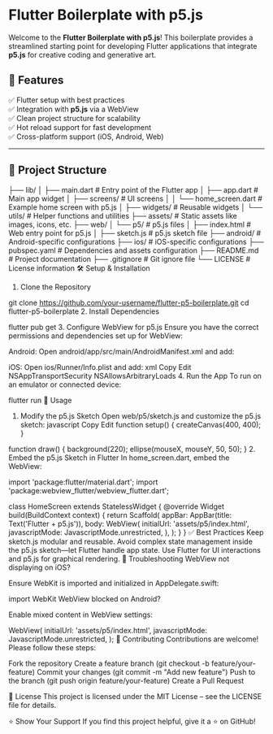 # Flutter Boilerplate with p5.js  

Welcome to the **Flutter Boilerplate with p5.js**! This boilerplate provides a streamlined starting point for developing Flutter applications that integrate **p5.js** for creative coding and generative art.  

## 🚀 Features  
✅ Flutter setup with best practices  
✅ Integration with **p5.js** via a WebView  
✅ Clean project structure for scalability  
✅ Hot reload support for fast development  
✅ Cross-platform support (iOS, Android, Web)  

---

## 📂 Project Structure  
├── lib/
│   ├── main.dart              # Entry point of the Flutter app
│   ├── app.dart               # Main app widget
│   ├── screens/               # UI screens
│   │   └── home_screen.dart   # Example home screen with p5.js
│   ├── widgets/               # Reusable widgets
│   └── utils/                 # Helper functions and utilities
├── assets/                    # Static assets like images, icons, etc.
├── web/
│   └── p5/                    # p5.js files
│       ├── index.html         # Web entry point for p5.js
│       ├── sketch.js          # p5.js sketch file
├── android/                   # Android-specific configurations
├── ios/                       # iOS-specific configurations
├── pubspec.yaml               # Dependencies and assets configuration
├── README.md                  # Project documentation
├── .gitignore                 # Git ignore file
└── LICENSE                    # License information
🛠️ Setup & Installation
1. Clone the Repository

git clone https://github.com/your-username/flutter-p5-boilerplate.git
cd flutter-p5-boilerplate
2. Install Dependencies

flutter pub get
3. Configure WebView for p5.js
Ensure you have the correct permissions and dependencies set up for WebView:

Android:
Open android/app/src/main/AndroidManifest.xml and add:

<uses-permission android:name="android.permission.INTERNET"/>
iOS:
Open ios/Runner/Info.plist and add:
xml
Copy
Edit
<key>NSAppTransportSecurity</key>
<dict>
    <key>NSAllowsArbitraryLoads</key>
    <true/>
</dict>
4. Run the App
To run on an emulator or connected device:


flutter run
🎨 Usage
1. Modify the p5.js Sketch
Open web/p5/sketch.js and customize the p5.js sketch:
javascript
Copy
Edit
function setup() {
  createCanvas(400, 400);
}

function draw() {
  background(220);
  ellipse(mouseX, mouseY, 50, 50);
}
2. Embed the p5.js Sketch in Flutter
In home_screen.dart, embed the WebView:


import 'package:flutter/material.dart';
import 'package:webview_flutter/webview_flutter.dart';

class HomeScreen extends StatelessWidget {
  @override
  Widget build(BuildContext context) {
    return Scaffold(
      appBar: AppBar(title: Text('Flutter + p5.js')),
      body: WebView(
        initialUrl: 'assets/p5/index.html',
        javascriptMode: JavascriptMode.unrestricted,
      ),
    );
  }
}
✅ Best Practices
Keep sketch.js modular and reusable.
Avoid complex state management inside the p5.js sketch—let Flutter handle app state.
Use Flutter for UI interactions and p5.js for graphical rendering.
🚧 Troubleshooting
WebView not displaying on iOS?

Ensure WebKit is imported and initialized in AppDelegate.swift:

import WebKit
WebView blocked on Android?

Enable mixed content in WebView settings:

WebView(
  initialUrl: 'assets/p5/index.html',
  javascriptMode: JavascriptMode.unrestricted,
);
👥 Contributing
Contributions are welcome! Please follow these steps:

Fork the repository
Create a feature branch (git checkout -b feature/your-feature)
Commit your changes (git commit -m "Add new feature")
Push to the branch (git push origin feature/your-feature)
Create a Pull Request

📄 License
This project is licensed under the MIT License – see the LICENSE file for details.

⭐ Show Your Support
If you find this project helpful, give it a ⭐ on GitHub!

